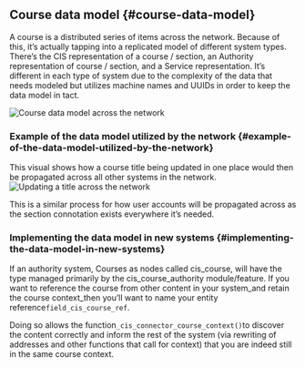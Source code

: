 ## Course data model {#course-data-model}

A course is a distributed series of items across the network. Because of this, it’s actually tapping into a replicated model of different system types. There’s the CIS representation of a course / section, an Authority representation of course / section, and a Service representation. It’s different in each type of system due to the complexity of the data that needs modeled but utilizes machine names and UUIDs in order to keep the data model in tact.

![](https://cloud.githubusercontent.com/assets/329735/14988658/ef2316a2-1122-11e6-8a91-eb4815f46db9.jpg "Course data model across the network")

### Example of the data model utilized by the network {#example-of-the-data-model-utilized-by-the-network}

This visual shows how a course title being updated in one place would then be propagated across all other systems in the network.![](https://cloud.githubusercontent.com/assets/329735/14988667/f6fc1be4-1122-11e6-90fc-04bd266dcc8d.jpg "Updating a title across the network")

This is a similar process for how user accounts will be propagated across as the section connotation exists everywhere it’s needed.

### Implementing the data model in new systems {#implementing-the-data-model-in-new-systems}

If an authority system, Courses as nodes called cis\_course, will have the type managed primarily by the cis\_course\_authority module/feature. If you want to reference the course from other content in your system_and retain the course context_then you’ll want to name your entity reference`field_cis_course_ref`.

Doing so allows the function`_cis_connector_course_context()`to discover the content correctly and inform the rest of the system \(via rewriting of addresses and other functions that call for context\) that you are indeed still in the same course context.

